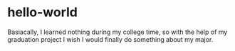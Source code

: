# hello-world

Basiacally, I learned nothing during my college time, so with the help of my graduation project I wish I would finally do something about my major.
